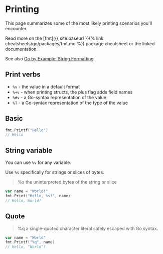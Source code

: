 # Printing

This page summarizes some of the most likely printing scenarios you'll encounter.

Read more on the [fmt]({{ site.baseurl }}{% link cheatsheets/go/packages/fmt.md %}) package cheatsheet or the linked documentation.

See also [Go by Example: String Formatting](https://gobyexample.com/string-formatting)


## Print verbs

- `%v` - the value in a default format 
- `%+v` - when printing structs, the plus flag adds field names
- `%#v`	- a Go-syntax representation of the value
- `%T` - a Go-syntax representation of the type of the value


## Basic

```go
fmt.Printf("Hello")
// Hello
```


## String variable

You can use `%v` for any variable.

Use `%s` specifically for strings or slices of bytes.

> %s	the uninterpreted bytes of the string or slice

```go
var name = "World!"
fmt.Print("Hello, %s!", name)
// Hello, World!
```


## Quote

> %q	a single-quoted character literal safely escaped with Go syntax.

```go
var name = "World"
fmt.Printf("%q", name)
// Hello, "World"!
```
